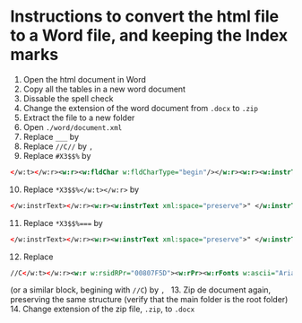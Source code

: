 # Instructions to convert the html file to a Word file, and keeping the Index marks
1. Open the html document in Word
2. Copy all the tables in a new word document
3. Dissable the spell check
4. Change the extension of the word document from `.docx` to `.zip`
5. Extract the file to a new folder
6. Open `./word/document.xml`
7. Replace `___` by ` `
8. Replace `//C//` by `, `
9. Replace `#X3$$%` by 
```xml
</w:t></w:r><w:r><w:fldChar w:fldCharType="begin"/></w:r><w:r><w:instrText xml:space="preserve"> XE "</w:instrText></w:r><w:r><w:instrText>
```
10. Replace `*X3$$%</w:t></w:r>` by 
``` xml
</w:instrText></w:r><w:r><w:instrText xml:space="preserve">" </w:instrText></w:r><w:r><w:fldChar w:fldCharType="end"/></w:r>
```
11. Replace `*X3$$%===` by     
``` xml
</w:instrText></w:r><w:r><w:instrText xml:space="preserve">" </w:instrText></w:r><w:r><w:fldChar w:fldCharType="end"/></w:r><w:r><w:rPr><w:rFonts w:ascii="Arial" w:hAnsi="Arial" w:cs="Arial"/><w:noProof/><w:color w:val="000000"/><w:sz w:val="21"/><w:szCs w:val="21"/></w:rPr><w:t>, 
```
12. Replace 
```xml
//C</w:t></w:r><w:r w:rsidRPr="00807F5D"><w:rPr><w:rFonts w:ascii="Arial" w:hAnsi="Arial" w:cs="Arial"/><w:noProof/><w:color w:val="000000"/><w:sz w:val="21"/><w:szCs w:val="21"/><w:lang w:val="en-GB"/></w:rPr><w:lastRenderedPageBreak/><w:t>//
```
(or a similar block, begining with `//C`) by `, ` 
13. Zip de document again, preserving the same structure (verify that the main folder is the root folder)
14. Change extension of the zip file, `.zip`, to `.docx`    